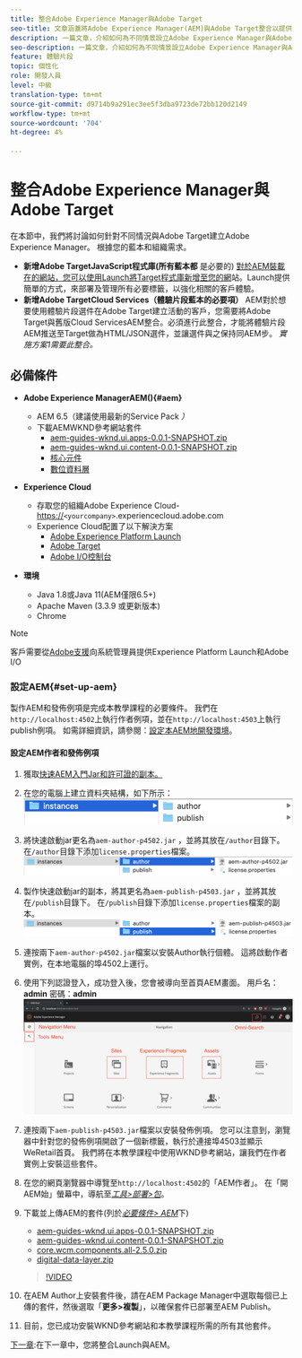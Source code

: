 ```yaml
---
title: 整合Adobe Experience Manager與Adobe Target
seo-title: 文章涵蓋將Adobe Experience Manager(AEM)與Adobe Target整合以提供個人化內容的不同方式。
description: 一篇文章，介紹如何為不同情景設立Adobe Experience Manager與Adobe Target。
seo-description: 一篇文章，介紹如何為不同情景設立Adobe Experience Manager與Adobe Target。
feature: 體驗片段
topic: 個性化
role: 開發人員
level: 中級
translation-type: tm+mt
source-git-commit: d9714b9a291ec3ee5f3dba9723de72bb120d2149
workflow-type: tm+mt
source-wordcount: '704'
ht-degree: 4%

---
```



# 整合Adobe Experience Manager與Adobe Target

在本節中，我們將討論如何針對不同情況與Adobe Target建立Adobe Experience Manager。 根據您的藍本和組織需求。

* **新增Adobe TargetJavaScript程式庫(所有藍本都**
是必要的) [對於AEM裝載在的網站，您可以使用Launch將Target程式庫新增至您的網](https://docs.adobe.com/content/help/en/launch/using/overview.html)站。Launch提供簡單的方式，來部署及管理所有必要標籤，以強化相關的客戶體驗。
* **新增Adobe TargetCloud Services（體驗片段藍本的必要項）**
AEM對於想要使用體驗片段選件在Adobe Target建立活動的客戶，您需要將Adobe Target與舊版Cloud ServicesAEM整合。必須進行此整合，才能將體驗片段AEM推送至Target做為HTML/JSON選件，並讓選件與之保持同AEM步。 
*實施方案1需要此整合。*

## 必備條件

* **Adobe Experience ManagerAEM(){#aem}**
   * AEM 6.5（建議使用最新的Service Pack *）*
   * 下載AEMWKND參考網站套件
      * [aem-guides-wknd.ui.apps-0.0.1-SNAPSHOT.zip](https://github.com/adobe/aem-guides-wknd/releases/download/archetype-18.1/aem-guides-wknd.ui.apps-0.0.1-SNAPSHOT.zip)
      * [aem-guides-wknd.ui.content-0.0.1-SNAPSHOT.zip](https://github.com/adobe/aem-guides-wknd/releases/download/archetype-18.1/aem-guides-wknd.ui.content-0.0.1-SNAPSHOT.zip)
      * [核心元件](https://github.com/adobe/aem-core-wcm-components/releases/download/core.wcm.components.reactor-2.5.0/core.wcm.components.all-2.5.0.zip)
      * [數位資料層](assets/implementation/digital-data-layer.zip)

* **Experience Cloud**
   * 存取您的組織Adobe Experience Cloud- <https://>`<yourcompany>`.experiencecloud.adobe.com
   * Experience Cloud配置了以下解決方案
      * [Adobe Experience Platform Launch](https://experiencecloud.adobe.com)
      * [Adobe Target](https://experiencecloud.adobe.com)
      * [Adobe I/O控制台](https://console.adobe.io)

* **環境**
   * Java 1.8或Java 11(AEM僅限6.5+)
   * Apache Maven (3.3.9 或更新版本)
   * Chrome

>[!NOTE]
>
> 客戶需要從[Adobe支援](https://helpx.adobe.com/tw/contact/enterprise-support.ec.html)向系統管理員提供Experience Platform Launch和Adobe I/O

### 設定AEM{#set-up-aem}

製作AEM和發佈例項是完成本教學課程的必要條件。 我們在`http://localhost:4502`上執行作者例項，並在`http://localhost:4503`上執行publish例項。 如需詳細資訊，請參閱：[設定本AEM地開發環境](https://helpx.adobe.com/experience-manager/kt/platform-repository/using/local-aem-dev-environment-article-setup.html)。

#### 設定AEM作者和發佈例項

1. 獲取[快速AEM入門Jar和許可證的副本。](https://helpx.adobe.com/experience-manager/6-5/sites/deploying/using/deploy.html#GettingtheSoftware)
2. 在您的電腦上建立資料夾結構，如下所示：
   ![資料夾結構](assets/implementation/aem-setup-1.png)
3. 將快速啟動jar更名為`aem-author-p4502.jar` ，並將其放在`/author`目錄下。 在`/author`目錄下添加`license.properties`檔案。
   ![AEM Author Instance](assets/implementation/aem-setup-author.png)
4. 製作快速啟動jar的副本，將其更名為`aem-publish-p4503.jar` ，並將其放在`/publish`目錄下。 在`/publish`目錄下添加`license.properties`檔案的副本。
   ![AEM Publish Instance](assets/implementation/aem-setup-publish.png)
5. 連按兩下`aem-author-p4502.jar`檔案以安裝Author執行個體。 這將啟動作者實例，在本地電腦的埠4502上運行。
6. 使用下列認證登入，成功登入後，您會被導向至首頁AEM畫面。
用戶名：**admin**
密碼：**admin**
   ![AEM Publish Instance](assets/implementation/aem-author-home-page.png)
7. 連按兩下`aem-publish-p4503.jar`檔案以安裝發佈例項。 您可以注意到，瀏覽器中針對您的發佈例項開啟了一個新標籤，執行於連接埠4503並顯示WeRetail首頁。 我們將在本教學課程中使用WKND參考網站，讓我們在作者實例上安裝這些套件。
8. 在您的網頁瀏覽器中導覽至`http://localhost:4502`的「AEM作者」。 在「開AEM始」螢幕中，導航至&#x200B;*[工具>部署>包](http://localhost:4502/crx/packmgr/index.jsp)*。
9. 下載並上傳AEM的套件(列於&#x200B;*[必要條件> AEM](#aem)*&#x200B;下)
   * [aem-guides-wknd.ui.apps-0.0.1-SNAPSHOT.zip](https://github.com/adobe/aem-guides-wknd/releases/download/archetype-18.1/aem-guides-wknd.ui.apps-0.0.1-SNAPSHOT.zip)
   * [aem-guides-wknd.ui.content-0.0.1-SNAPSHOT.zip](https://github.com/adobe/aem-guides-wknd/releases/download/archetype-18.1/aem-guides-wknd.ui.content-0.0.1-SNAPSHOT.zip)
   * [core.wcm.components.all-2.5.0.zip](https://github.com/adobe/aem-core-wcm-components/releases/download/core.wcm.components.reactor-2.5.0/core.wcm.components.all-2.5.0.zip)
   * [digital-data-layer.zip](assets/implementation/digital-data-layer.zip)

   >[!VIDEO](https://video.tv.adobe.com/v/28377?quality=12&learn=on)
10. 在AEM Author上安裝套件後，請在AEM Package Manager中選取每個已上傳的套件，然後選取「**更多>複製**」，以確保套件已部署至AEM Publish。
11. 目前，您已成功安裝WKND參考網站和本教學課程所需的所有其他套件。

[下一章](./using-launch-adobe-io.md):在下一章中，您將整合Launch與AEM。

